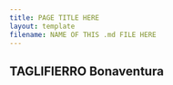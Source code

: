 ```yaml
---
title: PAGE TITLE HERE
layout: template
filename: NAME OF THIS .md FILE HERE
--- 
```

## TAGLIFIERRO Bonaventura
